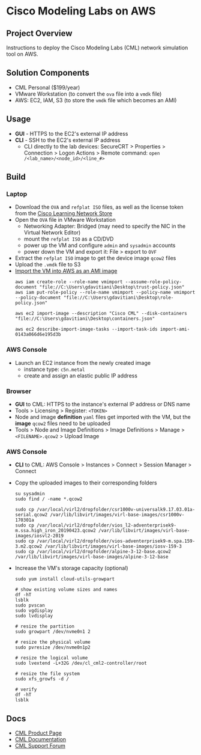 # Cisco Modeling Labs on AWS


## Project Overview
Instructions to deploy the Cisco Modeling Labs (CML) network simulation tool on AWS.


## Solution Components
- CML Personal ($199/year)
- VMware Workstation (to convert the `ova` file into a `vmdk` file)
- AWS: EC2, IAM, S3 (to store the `vmdk` file which becomes an AMI)


## Usage
- **GUI** - HTTPS to the EC2's external IP address
- **CLI** - SSH to the EC2's external IP address
  - CLI directly to the lab devices: SecureCRT > Properties > Connection > Logon Actions > Remote command: `open /<lab_name>/<node_id>/<line_#>`
    

## Build
### Laptop
- Download the `OVA` and `refplat ISO` files, as well as the license token from the [Cisco Learning Network Store
](https://learningnetworkstore.cisco.com/myaccount)
- Open the `OVA` file in VMware Workstation
  - Networking Adapter: Bridged (may need to specify the NIC in the Virtual Network Editor)
  - mount the `refplat ISO` as a CD/DVD
  - power up the VM and configure `admin` and `sysadmin` accounts
  - power down the VM and export it: File > export to `OVF`
- Extract the `refplat ISO` image to get the device image `qcow2` files
- Upload the `.vmdk` file to S3
- [Import the VM into AWS as an AMI image](https://docs.aws.amazon.com/vm-import/latest/userguide/vmimport-image-import.html)
  ```
  aws iam create-role --role-name vmimport --assume-role-policy-document "file://C:\Users\gdavitiani\Desktop\trust-policy.json"
  aws iam put-role-policy --role-name vmimport --policy-name vmimport --policy-document "file://C:\Users\gdavitiani\Desktop\role-policy.json"
  
  aws ec2 import-image --description "Cisco CML" --disk-containers "file://C:\Users\gdavitiani\Desktop\containers.json"
  
  aws ec2 describe-import-image-tasks --import-task-ids import-ami-0143a066d6e195d3b
  ```

### AWS Console
- Launch an EC2 instance from the newly created image
  - instance type: `c5n.metal`
  - create and assign an elastic public IP address

### Browser
- **GUI** to CML: HTTPS to the instance's external IP address or DNS name
- Tools > Licensing > Register: `<TOKEN>`
- Node and image **definition** `yaml` files get imported with the VM, but the **image** `qcow2` files need to be uploaded
- Tools > Node and Image Definitions > Image Definitions > Manage > `<FILENAME>.qcow2` > Upload Image

### AWS Console
- **CLI** to CML: AWS Console > Instances > Connect > Session Manager > Connect
- Copy the uploaded images to their corresponding folders
  ```
  su sysadmin
  sudo find / -name *.qcow2
  
  sudo cp /var/local/virl2/dropfolder/csr1000v-universalk9.17.03.01a-serial.qcow2 /var/lib/libvirt/images/virl-base-images/csr1000v-170301a
  sudo cp /var/local/virl2/dropfolder/vios_l2-adventerprisek9-m.ssa.high_iron_20190423.qcow2 /var/lib/libvirt/images/virl-base-images/iosvl2-2019
  sudo cp /var/local/virl2/dropfolder/vios-adventerprisek9-m.spa.159-3.m2.qcow2 /var/lib/libvirt/images/virl-base-images/iosv-159-3
  sudo cp /var/local/virl2/dropfolder/alpine-3-12-base.qcow2 /var/lib/libvirt/images/virl-base-images/alpine-3-12-base
  ```
  
- Increase the VM's storage capacity (optional)
  ```
  sudo yum install cloud-utils-growpart
  
  # show existing volume sizes and names
  df -hT
  lsblk
  sudo pvscan
  sudo vgdisplay
  sudo lvdisplay

  # resize the partition
  sudo growpart /dev/nvme0n1 2
  
  # resize the physical volume
  sudo pvresize /dev/nvme0n1p2

  # resize the logical volume
  sudo lvextend -L+32G /dev/cl_cml2-controller/root

  # resize the file system
  sudo xfs_growfs -d /

  # verify
  df -hT
  lsblk
  ```


## Docs
- [CML Product Page](https://www.cisco.com/c/en/us/products/cloud-systems-management/modeling-labs/index.html)
- [CML Documentation](https://developer.cisco.com/docs/modeling-labs/)
- [CML Support Forum](https://learningnetwork.cisco.com/s/topic/0TO3i00000094ZjGAI/cisco-modeling-labs-personal-community)

